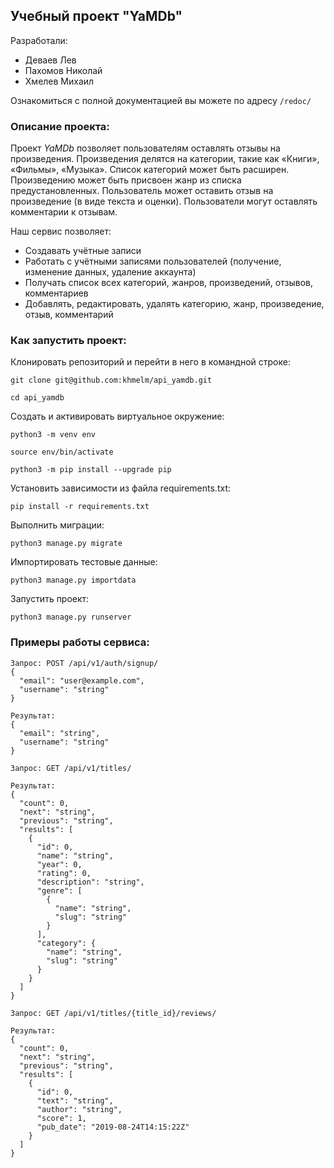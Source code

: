 ## Учебный проект "YaMDb"
Разработали:
- Деваев Лев
- Пахомов Николай
- Хмелев Михаил

Ознакомиться с полной документацией вы можете по адресу ```/redoc/```

### Описание проекта:

Проект *YaMDb* позволяет пользователям оставлять отзывы на произведения.
Произведения делятся на категории, такие как «Книги», «Фильмы», «Музыка».
Список категорий может быть расширен.
Произведению может быть присвоен жанр из списка предустановленных.
Пользователь может оставить отзыв на произведение (в виде текста и оценки).
Пользователи могут оставлять комментарии к отзывам.

Наш сервис позволяет:

* Создавать учётные записи
* Работать с учётными записями пользователей (получение, изменение данных, удаление аккаунта)
* Получать список всех категорий, жанров, произведений, отзывов, комментариев
* Добавлять, редактировать, удалять категорию, жанр, произведение, отзыв, комментарий

### Как запустить проект:

Клонировать репозиторий и перейти в него в командной строке:

```
git clone git@github.com:khmelm/api_yamdb.git
```

```
cd api_yamdb
```

Cоздать и активировать виртуальное окружение:

```
python3 -m venv env
```

```
source env/bin/activate
```

```
python3 -m pip install --upgrade pip
```

Установить зависимости из файла requirements.txt:

```
pip install -r requirements.txt
```

Выполнить миграции:

```
python3 manage.py migrate
```

Импортировать тестовые данные:

```
python3 manage.py importdata
```

Запустить проект:

```
python3 manage.py runserver
```

### Примеры работы сервиса:

```
Запрос: POST /api/v1/auth/signup/
{
  "email": "user@example.com",
  "username": "string"
}

Результат:
{
  "email": "string",
  "username": "string"
}
```

```
Запрос: GET /api/v1/titles/

Результат:
{
  "count": 0,
  "next": "string",
  "previous": "string",
  "results": [
    {
      "id": 0,
      "name": "string",
      "year": 0,
      "rating": 0,
      "description": "string",
      "genre": [
        {
          "name": "string",
          "slug": "string"
        }
      ],
      "category": {
        "name": "string",
        "slug": "string"
      }
    }
  ]
}
```

```
Запрос: GET /api/v1/titles/{title_id}/reviews/

Результат:
{
  "count": 0,
  "next": "string",
  "previous": "string",
  "results": [
    {
      "id": 0,
      "text": "string",
      "author": "string",
      "score": 1,
      "pub_date": "2019-08-24T14:15:22Z"
    }
  ]
}
```
